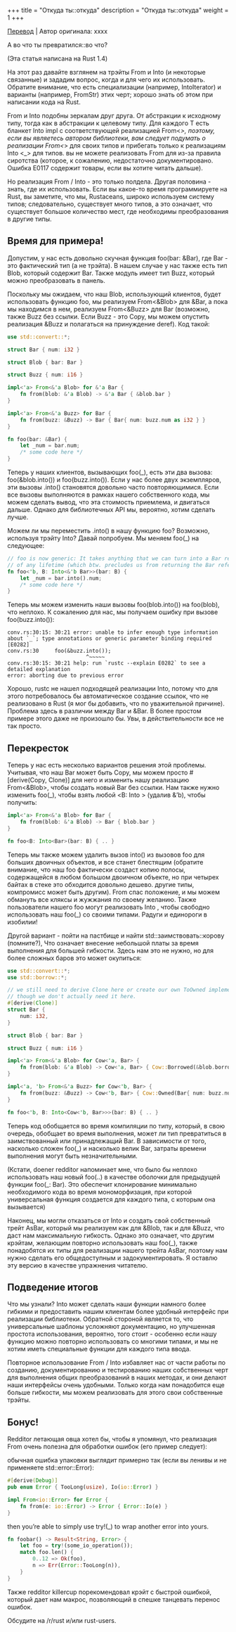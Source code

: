 +++
title = "Откуда ты::откуда"
description = "Откуда ты::откуда"
weight = 1
+++

[Перевод](https://llogiq.github.io/2015/11/27/from-into.html) | Автор оригинала: xxxx

А во что ты превратился::во что?

(Эта статья написана на Rust 1.4)

На этот раз давайте взглянем на трэйты From и Into (и некоторые связанные) и зададим вопрос, когда и для чего их использовать. Обратите внимание, что есть специализации (например, IntoIterator) и варианты (например, FromStr) этих черт; хорошо знать об этом при написании кода на Rust.

From и Into подобны зеркалам друг друга. От абстракции к исходному типу, тогда как в абстракции к целевому типу. Для каждого T есть бланкет Into<T> impl с соответствующей реализацией From<_>, поэтому, если вы являетесь автором библиотеки, вам следует подумать о реализации From<_> для своих типов и прибегать только к реализациям Into <_> для типов. вы не можете реализовать From для из-за правила сиротства (которое, к сожалению, недостаточно документировано. Ошибка E0117 содержит товары, если вы хотите читать дальше).

Но реализация From / Into - это только полдела. Другая половина - знать, где их использовать. Если вы какое-то время программируете на Rust, вы заметите, что мы, Rustaceans, широко используем систему типов; следовательно, существует много типов, а это означает, что существует большое количество мест, где необходимы преобразования в другие типы.

## Время для примера!

Допустим, у нас есть довольно скучная функция foo(bar: &Bar), где Bar - это фактический тип (а не трэйта). В нашем случае у нас также есть тип Blob, который содержит Bar. Также модуль имеет тип Buzz, который можно преобразовать в панель.

Поскольку мы ожидаем, что наш Blob, использующий клиентов, будет использовать функцию foo, мы реализуем From<&Blob> для &Bar, а пока мы находимся в нем, реализуем From<&Buzz> для Bar (возможно, также Buzz без ссылки. Если Buzz - это Copy, мы можем опустить реализация &Buzz и полагаться на принуждение deref). Код такой: 

```rust
use std::convert::*;

struct Bar { num: i32 }

struct Blob { bar: Bar }

struct Buzz { num: i16 }

impl<'a> From<&'a Blob> for &'a Bar {
    fn from(blob: &'a Blob) -> &'a Bar { &blob.bar }
}

impl<'a> From<&'a Buzz> for Bar {
    fn from(buzz: &Buzz) -> Bar { Bar{ num: buzz.num as i32 } }
}

fn foo(bar: &Bar) {
    let _num = bar.num;
    /* some code here */
}
```

Теперь у наших клиентов, вызывающих foo(_), есть эти два вызова: foo(&blob.into()) и foo(buzz.into()). Если у нас более двух экземпляров, эти вызовы .into() становятся довольно часто повторяющимися. Если все вызовы выполняются в рамках нашего собственного кода, мы можем сделать вывод, что эта стоимость приемлема, и двигаться дальше. Однако для библиотечных API мы, вероятно, хотим сделать лучше.

Можем ли мы переместить .into() в нашу функцию foo? Возможно, используя трэйту Into? Давай попробуем. Мы меняем foo(_) на следующее: 

```rust
// foo is now generic: It takes anything that we can turn into a Bar reference 
// of any lifetime (which btw. precludes us from returning the Bar reference)
fn foo<'b, B: Into<&'b Bar>>(bar: B) {
    let _num = bar.into().num;
    /* some code here */
}
```

Теперь мы можем изменить наши вызовы foo(blob.into()) на foo(blob), что неплохо. К сожалению для нас, мы получаем ошибку при вызове foo(buzz.into()): 

```
conv.rs:30:15: 30:21 error: unable to infer enough type information about `_`; type annotations or generic parameter binding required [E0282]
conv.rs:30     foo(&buzz.into());
                         ^~~~~~
conv.rs:30:15: 30:21 help: run `rustc --explain E0282` to see a detailed explanation
error: aborting due to previous error
```

Хорошо, rustc не нашел подходящей реализации Into, потому что для этого потребовалось бы автоматическое создание ссылок, что не реализовано в Rust (я мог бы добавить, что по уважительной причине). Проблема здесь в различии между Bar и &Bar. В более простом примере этого даже не произошло бы. Увы, в действительности все не так просто.

## Перекресток

Теперь у нас есть несколько вариантов решения этой проблемы. Учитывая, что наш Bar может быть Copy, мы можем просто #[derive(Copy, Clone)] для него и изменить нашу реализацию From<&Blob>, чтобы создать новый Bar без ссылки. Нам также нужно изменить foo(_), чтобы взять любой <B: Into <Bar>> (удалив &’b), чтобы получить: 

```rust
impl<'a> From<&'a Blob> for Bar {
    fn from(blob: &'a Blob) -> Bar { blob.bar }
}

fn foo<B: Into<Bar>(bar: B) { .. }
```

Теперь мы также можем удалить вызов into() из вызовов foo для больших двоичных объектов, и все станет блестящим (обратите внимание, что наш foo фактически создаст копию полосы, содержащейся в любом большом двоичном объекте, но при четырех байтах в стеке это обходится довольно дешево. другие типы, компромисс может быть другим). From спас положение, и мы можем обмануть все кляксы и жужжания по своему желанию. Также пользователи нашего foo могут реализовать Into <Bar>, чтобы свободно использовать наш foo(_) со своими типами. Радуги и единороги в изобилии!

Другой вариант - пойти на пастбище и найти std::заимствовать::корову (помните?), Что означает внесение небольшой платы за время выполнения для большей гибкости. Здесь нам это не нужно, но для более сложных баров это может окупиться: 

```rust
use std::convert::*;
use std::borrow::*;

// we still need to derive Clone here or create our own ToOwned implementation, 
// though we don't actually need it here.
#[derive(Clone)]
struct Bar {
    num: i32,
}

struct Blob { bar: Bar }

struct Buzz { num: i16 }

impl<'a> From<&'a Blob> for Cow<'a, Bar> {
    fn from(blob: &'a Blob) -> Cow<'a, Bar> { Cow::Borrowed(&blob.borrow().bar) }
}

impl<'a, 'b> From<&'a Buzz> for Cow<'b, Bar> {
    fn from(buzz: &Buzz) -> Cow<'b, Bar> { Cow::Owned(Bar{ num: buzz.num as i32 }) }
}

fn foo<'b, B: Into<Cow<'b, Bar>>>(bar: B) { .. }
```

Теперь код обобщается во время компиляции по типу, который, в свою очередь, обобщает во время выполнения, может ли тип превратиться в заимствованный или принадлежащий Bar. В зависимости от того, насколько сложен foo(_) и насколько велик Bar, затраты времени выполнения могут быть незначительными.

(Кстати, doener redditor напоминает мне, что было бы неплохо использовать наш новый foo(..) в качестве оболочки для предыдущей функции foo(_: Bar). Это обеспечит клонирование минимально необходимого кода во время мономорфизация, при которой универсальная функция создается для каждого типа, с которым она вызывается)

Наконец, мы могли отказаться от Into и создать свой собственный трейт AsBar, который мы реализуем как для &Blob, так и для &Buzz, что даст нам максимальную гибкость. Однако это означает, что другим крэйтам, желающим повторно использовать наш foo(_), также понадобятся их типы для реализации нашего трейта AsBar, поэтому нам нужно сделать его общедоступным и задокументировать. Я оставлю эту версию в качестве упражнения читателю.

## Подведение итогов

Что мы узнали? Into может сделать наши функции намного более гибкими и предоставить нашим клиентам более удобный интерфейс при реализации библиотеки. Обратной стороной является то, что универсальные шаблоны усложняют документацию, но улучшенная простота использования, вероятно, того стоит - особенно если нашу функцию можно повторно использовать со многими типами, и мы не хотим иметь специальные функции для каждого типа ввода.

Повторное использование From / Into избавляет нас от части работы по созданию, документированию и тестированию наших собственных черт для выполнения общих преобразований в наших методах, и они делают наши интерфейсы очень удобными. Только когда нам понадобится еще больше гибкости, мы можем реализовать для этого свои собственные трэйты.

## Бонус!

Redditor летающая овца хотел бы, чтобы я упомянул, что реализация From очень полезна для обработки ошибок (его пример следует):

обычная ошибка упаковки выглядит примерно так (если вы ленивы и не применяете std::error::Error): 

```rust
#[derive(Debug)]
pub enum Error { TooLong(usize), Io(io::Error) }

impl From<io::Error> for Error {
    fn from(e: io::Error) -> Error { Error::Io(e) }
}
```
then you’re able to simply use try!(_) to wrap another error into yours.

```rs
fn foobar() -> Result<String, Error> {
    let foo = try!(some_io_operation());
    match foo.len() {
        0..12 => Ok(foo),
        n => Err(Error::TooLong(n)),
    }
}
```

Также redditor killercup порекомендовал крэйт с быстрой ошибкой, который дает нам макрос, позволяющий в спешке танцевать перенос ошибок.

Обсудите на /r/rust и/или rust-users. 
